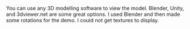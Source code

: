 You can use any 3D modelling software to view the model. Blender, Unity, and 3dviewer.net are some great options. I used Blender and then made some rotations for the demo. I could not get textures to display.